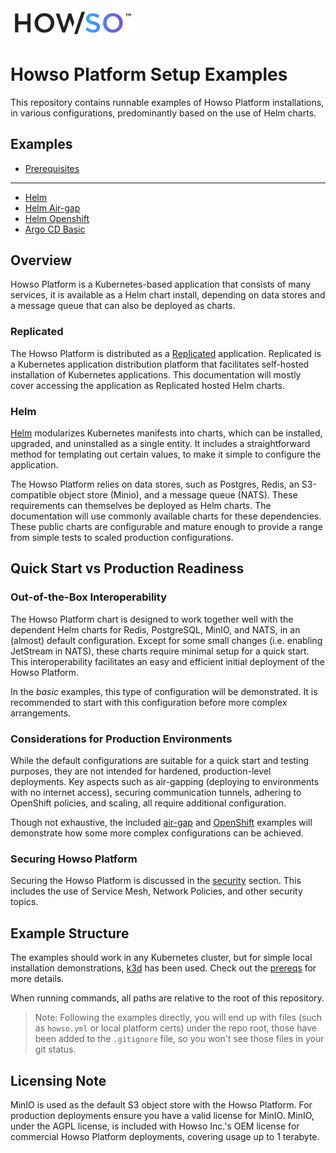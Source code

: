 <img src="assets/logo-gradient-light-bg.png" alt="Logo" width="200"/>

# Howso Platform Setup Examples

This repository contains runnable examples of Howso Platform installations, in various configurations, predominantly based on the use of Helm charts.

## Examples
- [Prerequisites](prereqs/README.md)
---
- [Helm](helm-basic/README.md)
- [Helm Air-gap](helm-airgap/README.md)
- [Helm Openshift](helm-openshift/README.md)
- [Argo CD Basic](argocd-basic/README.md)

## Overview

Howso Platform is a Kubernetes-based application that consists of many services, it is available as a Helm chart install, depending on data stores and a message queue that can also be deployed as charts.


### Replicated

The Howso Platform is distributed as a [Replicated](https://www.replicated.com/) application.  Replicated is a Kubernetes application distribution platform that facilitates self-hosted installation of Kubernetes applications.  This documentation will mostly cover accessing the application as Replicated hosted Helm charts.  


### Helm

[Helm](https://helm.sh/) modularizes Kubernetes manifests into charts, which can be installed, upgraded, and uninstalled as a single entity. It includes a straightforward method for templating out certain values, to make it simple to configure the application.

The Howso Platform relies on data stores, such as Postgres, Redis, an S3-compatible object store (Minio), and a message queue (NATS).  These requirements can themselves be deployed as Helm charts.  The documentation will use commonly available charts for these dependencies.  These public charts are configurable and mature enough to provide a range from simple tests to scaled production configurations.


## Quick Start vs Production Readiness

### Out-of-the-Box Interoperability

The Howso Platform chart is designed to work together well with the dependent Helm charts for Redis, PostgreSQL, MinIO, and NATS, in an (almost) default configuration.  Except for some small changes (i.e. enabling JetStream in NATS), these charts require minimal setup for a quick start. This interoperability facilitates an easy and efficient initial deployment of the Howso Platform.

In the _basic_ examples, this type of configuration will be demonstrated.  It is recommended to start with this configuration before more complex arrangements.


### Considerations for Production Environments

While the default configurations are suitable for a quick start and testing purposes, they are not intended for hardened, production-level deployments. Key aspects such as air-gapping (deploying to environments with no internet access), securing communication tunnels, adhering to OpenShift policies, and scaling, all require additional configuration. 

Though not exhaustive, the included [air-gap](./helm-airgap/README.md) and [OpenShift](./helm-openshift/) examples will demonstrate how some more complex configurations can be achieved. 


### Securing Howso Platform

Securing the Howso Platform is discussed in the [security](security/README.md) section.  This includes the use of Service Mesh, Network Policies, and other security topics. 


## Example Structure

The examples should work in any Kubernetes cluster, but for simple local installation demonstrations, [k3d](https://k3d.io/) has been used.  Check out the [prereqs](prereqs/README.md) for more details. 

When running commands, all paths are relative to the root of this repository.

> Note: Following the examples directly, you will end up with files (such as `howso.yml` or local platform certs) under the repo root, those have been added to the `.gitignore` file, so you won't see those files in your git status.


## Licensing Note

MinIO is used as the default S3 object store with the Howso Platform.  For production deployments ensure you have a valid license for MinIO.
MinIO, under the AGPL license, is included with Howso Inc.'s OEM license for commercial Howso Platform deployments, covering usage up to 1 terabyte.
